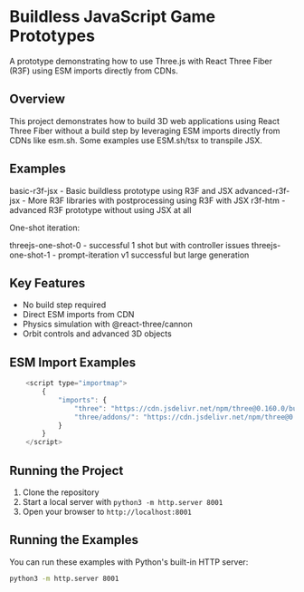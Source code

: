 # Buildless JavaScript Game Prototypes

A prototype demonstrating how to use Three.js with React Three Fiber (R3F) using ESM imports directly from CDNs.

## Overview

This project demonstrates how to build 3D web applications using React Three Fiber without a build step by leveraging ESM imports directly from CDNs like esm.sh. Some examples use ESM.sh/tsx to transpile JSX.

## Examples

basic-r3f-jsx - Basic buildless prototype using R3F and JSX
advanced-r3f-jsx - More R3F libraries with postprocessing using R3F with JSX
r3f-htm - advanced R3F prototype without using JSX at all

One-shot iteration:

threejs-one-shot-0 - successful 1 shot but with controller issues
threejs-one-shot-1 - prompt-iteration v1 successful but large generation

## Key Features

- No build step required
- Direct ESM imports from CDN
- Physics simulation with @react-three/cannon
- Orbit controls and advanced 3D objects

## ESM Import Examples

```javascript
    <script type="importmap">
        {
            "imports": {
                "three": "https://cdn.jsdelivr.net/npm/three@0.160.0/build/three.module.js",
                "three/addons/": "https://cdn.jsdelivr.net/npm/three@0.160.0/examples/jsm/"
            }
        }
    </script>
```

## Running the Project

1. Clone the repository
2. Start a local server with `python3 -m http.server 8001`
3. Open your browser to `http://localhost:8001`

## Running the Examples

You can run these examples with Python's built-in HTTP server:

```bash
python3 -m http.server 8001
```
